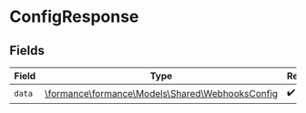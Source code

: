 # ConfigResponse


## Fields

| Field                                                                                    | Type                                                                                     | Required                                                                                 | Description                                                                              |
| ---------------------------------------------------------------------------------------- | ---------------------------------------------------------------------------------------- | ---------------------------------------------------------------------------------------- | ---------------------------------------------------------------------------------------- |
| `data`                                                                                   | [\formance\formance\Models\Shared\WebhooksConfig](../../models/shared/WebhooksConfig.md) | :heavy_check_mark:                                                                       | N/A                                                                                      |